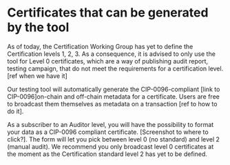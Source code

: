 # Certificates that can be generated by the tool

As of today, the Certification Working Group has yet to define the Certification levels 1, 2, 3. As a consequence, it is advised to only use the tool for Level 0 certificates, which are a way of publishing audit report, testing campaign, that do not meet the requirements for a certification level. [ref when we have it]

Our testing tool will automatically generate the CIP-0096-compliant [link to CIP-0096]on-chain and off-chain metadata for a certificate. Users are free to broadcast them themselves as metadata on a transaction [ref to how to do it].

As a subscriber to an Auditor level, you will have the possibility to format your data as a CIP-0096 compliant certificate. [Screenshot to where to click?]. The form will let you pick between level 0 (no standard) and level 2 (manual audit). We recommend you only broadcast level 0 certificates at the moment as the Certification standard level 2 has yet to be defined.